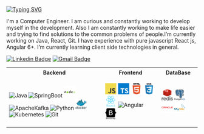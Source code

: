 <a href="https://git.io/typing-svg"><img src="https://readme-typing-svg.demolab.com?font=Fira+Code&duration=1000&pause=3000&color=2B40E3E3&center=true&vCenter=true&width=665&lines=Hi.+I'm+Celal+Aygar.+I'm+a+Computer+Engineer." alt="Typing SVG" /></a>


I'm a Computer Engineer. I am curious and constantly working to develop myself in the development. Also I am constantly working to make life easier and trying to find solutions to the common problems of people.I’m currently working on Java, React, Git. I have experience with pure javascript React js, Angular 6+.  I’m currently learning client side technologies in general.

[![Linkedin Badge](https://img.shields.io/badge/-celalaygar-blue?style=flat-square&logo=Linkedin&logoColor=white&link=https://www.linkedin.com/in/celalaygar/)](https://www.linkedin.com/in/celalaygar/) 
[![Gmail Badge](https://img.shields.io/badge/-celal.aygar@gmail.com-c14438?style=flat-square&logo=Gmail&logoColor=white&link=mailto:celal.aygar@gmail.com)](mailto:celal.aygar@gmail.com)

<table>
  <th>Backend</th>
  <th>Frontend</th>
  <th>DataBase</th>
  <tr>
    <td>
      <p align="left">
        <img src="https://raw.githubusercontent.com/danielcranney/readme-generator/main/public/icons/skills/java-colored.svg" width="30" height="30" alt="Java" />
        <img src="https://www.vectorlogo.zone/logos/springio/springio-icon.svg" width="30" height="30" alt="SpringBoot" />
        <img src="https://raw.githubusercontent.com/devicons/devicon/master/icons/nodejs/nodejs-original-wordmark.svg" width="30" height="30" alt="NodeJs" />
        <img src="https://www.vectorlogo.zone/logos/apache_kafka/apache_kafka-icon.svg" width="30" height="30" alt="ApacheKafka" />
        <img src="https://raw.githubusercontent.com/danielcranney/readme-generator/main/public/icons/skills/python-colored.svg" width="30" height="30" alt="Python" />
        <img src="https://raw.githubusercontent.com/devicons/devicon/master/icons/docker/docker-original-wordmark.svg" width="30" height="30" alt="Docker" />
        <img src="https://www.vectorlogo.zone/logos/kubernetes/kubernetes-icon.svg" width="30" height="30" alt="Kubernetes" />
        <img src="https://www.vectorlogo.zone/logos/git-scm/git-scm-icon.svg" width="30" height="30" alt="Git" />
      </p>
    </td>
    <td>
      <p align="left">
        <img src="https://raw.githubusercontent.com/devicons/devicon/master/icons/javascript/javascript-original.svg" width="30" height="30" alt="JavaScript" />
        <img src="https://raw.githubusercontent.com/devicons/devicon/master/icons/typescript/typescript-original.svg" width="30" height="30" alt="TypeScript" />
        <img src="https://raw.githubusercontent.com/devicons/devicon/master/icons/html5/html5-original-wordmark.svg" width="30" height="30" alt="HTML5" />
        <img src="https://raw.githubusercontent.com/devicons/devicon/master/icons/css3/css3-original-wordmark.svg" width="30" height="30" alt="CSS3" />
        <img src="https://raw.githubusercontent.com/devicons/devicon/master/icons/react/react-original-wordmark.svg" width="30" height="30" alt="Reactjs" />
        <img src="https://angular.io/assets/images/logos/angular/angular.svg" width="30" height="30" alt="Angular" />
        <img src="https://raw.githubusercontent.com/devicons/devicon/master/icons/bootstrap/bootstrap-plain-wordmark.svg" width="30" height="30" alt="Bootstrap" /> 
      </p>
    </td>
    <td>
      <p align="left">
        <img src="https://raw.githubusercontent.com/devicons/devicon/master/icons/redis/redis-original-wordmark.svg" width="30" height="30" alt="REDİS" />
        <img src="https://raw.githubusercontent.com/devicons/devicon/master/icons/postgresql/postgresql-original-wordmark.svg" width="30" height="30" alt="PostgreSQL" />
        <img src="https://raw.githubusercontent.com/devicons/devicon/master/icons/oracle/oracle-original.svg" width="30" height="30" alt="ORACLE" />
        <img src="https://raw.githubusercontent.com/devicons/devicon/master/icons/mysql/mysql-original-wordmark.svg" width="30" height="30" alt="MySQL" />
      </p>
    </td>
  </tr>
</table>
